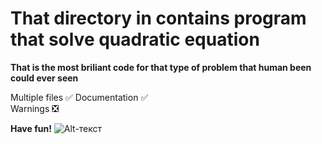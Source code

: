 # That directory in contains program that solve quadratic equation

**That is the most briliant code for that type of problem that human been could ever seen**

Multiple files :white_check_mark: 
Documentation :white_check_mark:  
Warnings :negative_squared_cross_mark:  

**Have fun!** 
![Alt-текст](https://imagesvc.meredithcorp.io/v3/mm/image?url=https%3A%2F%2Fstatic.onecms.io%2Fwp-content%2Fuploads%2Fsites%2F6%2F2013%2F06%2Fmy-little-pony-equestria-girls-1.jpg&q=60)
